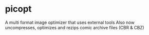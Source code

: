 picopt
======

A multi format image optimizer that uses external tools
Also now uncompresses, optimizes and rezips comic archive files (CBR & CBZ)
